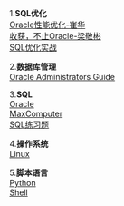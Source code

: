 1.**SQL优化**  
[Oracle性能优化-崔华](https://github.com/lpeiyi/notes/blob/main/database-optimization/Oracle/Oracle-Performance-Optimization/Oracle-Performance-Optimization.md)   
[收获，不止Oracle-梁敬彬](https://github.com/lpeiyi/notes/blob/main/database-optimization/Oracle/Harvest-Not-Just-Oracle/Harvest-Not-Just-Oracle.md)   
[SQL优化实战](https://github.com/lpeiyi/notes/blob/main/database-optimization/Oracle/Sql-Optimization-Practice/Sql-Optimization-Practice.md)

2.**数据库管理**  
[Oracle Administrators Guide](https://github.com/lpeiyi/notes/blob/main/Database-Administrator/Oracle/Administrators-Guide/Administrators-Guide.md)


3.**SQL**  
[Oracle](https://github.com/lpeiyi/notes/blob/main/database/oracle.md)  
[MaxComputer](https://github.com/lpeiyi/notes/blob/main/database/MaxComputer.md)   
[SQL练习题](https://github.com/lpeiyi/notes/blob/main/database/SQLEXER/SQLEXER.md)   

4.**操作系统**  
[Linux](https://github.com/lpeiyi/notes/blob/main/Linux/Linux.md)   

5.**脚本语言**   
[Python]()   
[Shell]()
